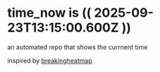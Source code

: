 # time_now is (( 2025-09-23T13:15:00.600Z ))

an automated repo that shows the currnent time

inspired by [breakingheatmap](https://github.com/breakingheatmap/breakingheatmap)